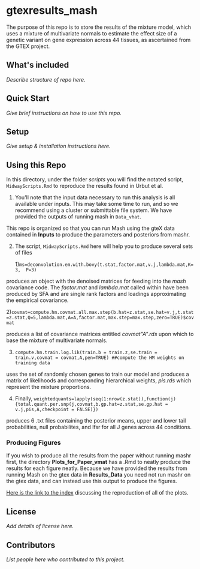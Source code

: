 # gtexresults_mash

The purpose of this repo is to store the results of the mixture model,
which uses a mixture of multivariate normals to estimate the effect
size of a genetic variant on gene expression across 44 tissues, as
ascertained from the GTEX project.

## What's included

*Describe structure of repo here.*

## Quick Start

*Give brief instructions on how to use this repo.*

## Setup

*Give setup & installation instructions here.*

## Using this Repo

In this directory, under the folder *scripts* you will find the
notated script, `MidwayScripts.Rmd` to reproduce the results found in
Urbut et al.

1) You'll note that the input data necessary to run this analysis is
all available under inputs. This may take some time to run, and so we
recommend using a cluster or submittable file system. We have provided
the outputs of running mash in `Data_vhat`.

This repo is organized so that you can run Mash using the gteX data
contained in **Inputs** to produce the parameters and posteriors from
mashr.

2) The script, `MidwayScripts.Rmd` here will help you to produce several sets of files
	
	1)`ms=deconvolution.em.with.bovy(t.stat,factor.mat,v.j,lambda.mat,K=3,	P=3)`

produces an object with the denoised matrices for feeding into the
*mash* covariance code. The *factor.mat* and *lambda.mat* called
within have been produced by SFA and are single rank factors and
loadings approximating the empirical covariance.

2)`covmat=compute.hm.covmat.all.max.step(b.hat=z.stat,se.hat=v.j,t.stat=z.stat,Q=5,lambda.mat,A=A,factor.mat,max.step=max.step,zero=TRUE)$covmat` 

produces a list of covariance matrices entitled *covmat"A".rds* upon
which to base the mixture of multivariate normals.

3) `compute.hm.train.log.lik(train.b = train.z,se.train = train.v,covmat = covmat,A,pen=TRUE) ##compute the HM weights on training data`

uses the set of randomly chosen genes to train our model and produces
a matrix of likelihoods and corresponding hierarchical weights,
*pis.rds* which represent the mixture proportions.

4) Finally, `weightedquants=lapply(seq(1:nrow(z.stat)),function(j){total.quant.per.snp(j,covmat,b.gp.hat=z.stat,se.gp.hat = v.j,pis,A,checkpoint = FALSE)})`

produces 6 .txt files containing the posterior means, upper and lower
tail probabilities, null probabilites, and lfsr for all J genes across
44 conditions.

### Producing Figures

If you wish to produce all the results from the paper without running
mashr first, the directory **Plots_for_Paper_vmat** has a .Rmd to
neatly produce the results for each figure neatly. Because we have
provided the results from running Mash on the gtex data in
**Results_Data** you need not run mashr on the gtex data, and can
instead use this output to produce the figures.

[Here is the link to the index](https://stephenslab.github.io/gtexresults_mash/Plots_for_Paper_vmat/IndexofPlots.html)
discussing the reproduction of all of the plots.

## License

*Add details of license here.*

## Contributors

*List people here who contributed to this project.*
